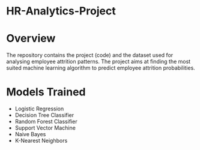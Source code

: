 # HR-Analytics-Project

# Overview
The repository contains the project (code) and the dataset used for analysing employee attrition patterns. The project aims at finding the most suited machine learning algorithm to predict employee attrition probabilities.

# Models Trained
- Logistic Regression
- Decision Tree Classifier
- Random Forest Classifier
- Support Vector Machine
- Naive Bayes
- K-Nearest Neighbors
